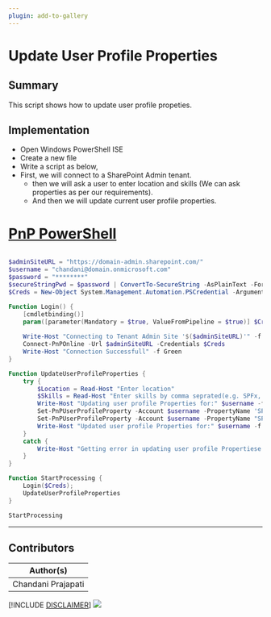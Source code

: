 ```yaml
---
plugin: add-to-gallery
---
```


# Update User Profile Properties

## Summary

This script shows how to update user profile propeties.

## Implementation

- Open Windows PowerShell ISE
- Create a new file
- Write a script as below,
- First, we will connect to a SharePoint Admin tenant.
	- then we will ask a user to enter location and skills (We can ask properties as per our requirements).
    - And then we will update current user profile properties.
 
# [PnP PowerShell](#tab/pnpps)
```powershell

$adminSiteURL = "https://domain-admin.sharepoint.com/"
$username = "chandani@domain.onmicrosoft.com"
$password = "********"
$secureStringPwd = $password | ConvertTo-SecureString -AsPlainText -Force 
$Creds = New-Object System.Management.Automation.PSCredential -ArgumentList $username, $secureStringPwd

Function Login() {
    [cmdletbinding()]
    param([parameter(Mandatory = $true, ValueFromPipeline = $true)] $Creds)
     
    Write-Host "Connecting to Tenant Admin Site '$($adminSiteURL)'" -f Yellow   
    Connect-PnPOnline -Url $adminSiteURL -Credentials $Creds
    Write-Host "Connection Successfull" -f Green 
}

Function UpdateUserProfileProperties {
    try {
        $Location = Read-Host "Enter location" 
        $Skills = Read-Host "Enter skills by comma seprated(e.g. SPFx, PS)"          
        Write-Host "Updating user profile Properties for:" $username -f Yellow        
        Set-PnPUserProfileProperty -Account $username -PropertyName 'SPS-Location' -Value $Location 
        Set-PnPUserProfileProperty -Account $username -PropertyName "SPS-Skills" -Value $Skills       
        Write-Host "Updated user profile Properties for:" $username -f Green 
    }
    catch {
        Write-Host "Getting error in updating user profile Propertiese:" $_.Exception.Message -ForegroundColor Red                 
    }  
}

Function StartProcessing {
    Login($Creds);
    UpdateUserProfileProperties
}

StartProcessing

```

***

## Contributors

| Author(s) |
|-----------|
| Chandani Prajapati |

[!INCLUDE [DISCLAIMER](../../docfx/includes/DISCLAIMER.md)]
<img src="https://pnptelemetry.azurewebsites.net/script-samples/scripts/spo-update-user-profile-properties" aria-hidden="true" />
